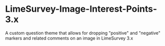 # LimeSurvey-Image-Interest-Points-3.x
A custom question theme that allows for dropping "positive" and "negative" markers and related comments on an image in LimeSurvey 3.x
